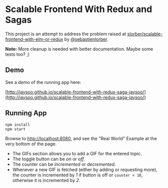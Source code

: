 # Scalable Frontend With Redux and Sagas

This project is an attempt to address the problem raised at
[slorber/scalable-frontend-with-elm-or-redux](https://github.com/slorber/scalable-frontend-with-elm-or-redux)
by [@sebastienlorber](https://twitter.com/sebastienlorber).

**Note:** More cleanup is needed with better documentation. Maybe some tests too? ;)

## Demo

See a demo of the running app here:

[http://jaysoo.github.io/scalable-frontend-with-redux-saga-jaysoo/](http://jaysoo.github.io/scalable-frontend-with-redux-saga-jaysoo/)

## Running App

```
npm install
npm start
```

Browse to [http://localhost:8080](http://localhost:8080), and see the
"Real World" Example at the very bottom of the page.

- The GIFs section allows you to add a GIF for the entered topic.
- The toggle button can be *on* or *off*.
- The counter can be *incremented* or *decremented*.
- Whenever a new GIF is fetched (either by adding or requesting more),
  the counter is incremented by *1* if button is off or `counter < 10`,
  otherwise it is incremented by *2*.
